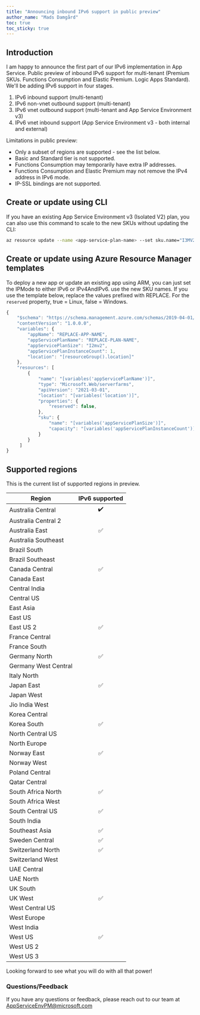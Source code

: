 ```yaml
---
title: "Announcing inbound IPv6 support in public preview"
author_name: "Mads Damgård"
toc: true
toc_sticky: true
---
```


## Introduction

I am happy to announce the first part of our IPv6 implementation in App Service. Public preview of inbound IPv6 support for multi-tenant (Premium SKUs. Functions Consumption and Elastic Premium. Logic Apps Standard). We'll be adding IPv6 support in four stages.

1. IPv6 inbound support (multi-tenant)
1. IPv6 non-vnet outbound support (multi-tenant)
1. IPv6 vnet outbound support (multi-tenant and App Service Environment v3)
1. IPv6 vnet inbound support (App Service Environment v3 - both internal and external)

Limitations in public preview:

* Only a subset of regions are supported - see the list below.
* Basic and Standard tier is not supported.
* Functions Consumption may temporarily have extra IP addresses.
* Functions Consumption and Elastic Premium may not remove the IPv4 address in IPv6 mode.
* IP-SSL bindings are not supported.



## Create or update using CLI

If you have an existing App Service Environment v3 (Isolated V2) plan, you can also use this command to scale to the new SKUs without updating the CLI:

```bash
az resource update --name <app-service-plan-name> --set sku.name="I3MV2" -g <resource-group-name> --resource-type "Microsoft.Web/serverFarms"
```

## Create or update using Azure Resource Manager templates

To deploy a new app or update an existing app using ARM, you can just set the IPMode to either IPv6 or IPv4AndIPv6. use the new SKU names. If you use the template below, replace the values prefixed with REPLACE. For the `reserved` property, true = Linux, false = Windows.

```javascript
{
    "$schema": "https://schema.management.azure.com/schemas/2019-04-01/deploymentTemplate.json#",
    "contentVersion": "1.0.0.0",
    "variables": {
        "appName": "REPLACE-APP-NAME",
        "appServicePlanName": "REPLACE-PLAN-NAME",
        "appServicePlanSize": "I2mv2",
        "appServicePlanInstanceCount": 1,
        "location": "[resourceGroup().location]"
    },
    "resources": [
        {
            "name": "[variables('appServicePlanName')]",
            "type": "Microsoft.Web/serverfarms",
            "apiVersion": "2021-03-01",
            "location": "[variables('location')]",
            "properties": {
                "reserved": false,
            },
            "sku": {
                "name": "[variables('appServicePlanSize')]",
                "capacity": "[variables('appServicePlanInstanceCount')]"
            }
        }
     ]
}
```

## Supported regions

This is the current list of supported regions in preview.

| Region               | IPv6 supported        |
| -------------------- | :-------------------: |
| Australia Central    | :heavy_check_mark:    |
| Australia Central 2  |                            |
| Australia East       | ✅                           |
| Australia Southeast  |                            |
| Brazil South         |                            |
| Brazil Southeast     |                            |
| Canada Central       | ✅                           |
| Canada East          |                            |
| Central India        |                            |
| Central US           |                            |
| East Asia            |                            |
| East US              |                        |
| East US 2            | ✅                           |
| France Central       |                            |
| France South         |                            |
| Germany North        | ✅                           |
| Germany West Central |                            |
| Italy North          |                            |
| Japan East           | ✅                           |
| Japan West           |                            |
| Jio India West       |                              |
| Korea Central        |                            |
| Korea South          | ✅                           |
| North Central US     |                            |
| North Europe         |                            |
| Norway East          | ✅                           |
| Norway West          |                            |
| Poland Central       |                            |
| Qatar Central        |                            |
| South Africa North   | ✅                           |
| South Africa West    |                            |
| South Central US     | ✅                          |
| South India          |                            |
| Southeast Asia       | ✅                           |
| Sweden Central       | ✅                           |
| Switzerland North    | ✅                           |
| Switzerland West     |                            |
| UAE Central          |                            |
| UAE North            |                            |
| UK South             |                            |
| UK West              | ✅                           |
| West Central US      |                            |
| West Europe          |                            |
| West India           |                           |
| West US              | ✅                           |
| West US 2            |                            |
| West US 3            |                            |

Looking forward to see what you will do with all that power!

### Questions/Feedback

If you have any questions or feedback, please reach out to our team at [AppServiceEnvPM@microsoft.com](mailto:appserviceenvpm@microsoft.com)

